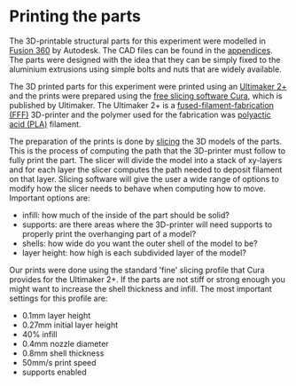 # Printing the parts

The 3D-printable structural parts for this experiment were modelled in [Fusion 360](https://www.autodesk.com/products/fusion-360/overview#banner) by Autodesk. The CAD files can be found in the [appendices](./CAD.md). The parts were designed with the idea that they can be simply fixed to the aluminium extrusions using simple bolts and nuts that are widely available.

The 3D printed parts for this experiment were printed using an [Ultimaker 2+](https://ultimaker.com/3d-printers/ultimaker-2-plus) and the prints were prepared using the [free slicing software Cura](https://ultimaker.com/software/ultimaker-cura), which is published by Ultimaker. The Ultimaker 2+  is a [fused-filament-fabrication (FFF)](https://en.wikipedia.org/wiki/Fused_filament_fabrication#Fused_deposition_modeling) 3D-printer and the polymer used for the fabrication was [polyactic acid (PLA)](https://en.wikipedia.org/wiki/Polylactic_acid) filament.

The preparation of the prints is done by [slicing](https://en.wikipedia.org/wiki/Slicer_(3D_printing)) the 3D models of the parts. This is the process of computing the path that the 3D-printer must follow to fully print the part. The slicer will divide the model into a stack of xy-layers and for each layer the slicer computes the path needed to deposit filament on that layer. Slicing software will give the user a wide range of options to modify how the slicer needs to behave when computing how to move. Important options are:
- infill: how much of the inside of the part should be solid?
- supports: are there areas where the 3D-printer will need supports to properly print the overhanging part of a model?
- shells: how wide do you want the outer shell of the model to be?
- layer height: how high is each subdivided layer of the model?

Our prints were done using the standard 'fine' slicing profile that Cura provides for the Ultimaker 2+. If the parts are not stiff or strong enough you might want to increase the shell thickness and infill. The most important settings for this profile are:
- 0.1mm layer height
- 0.27mm initial layer height
- 40% infill
- 0.4mm nozzle diameter
- 0.8mm shell thickness
- 50mm/s print speed
- supports enabled
